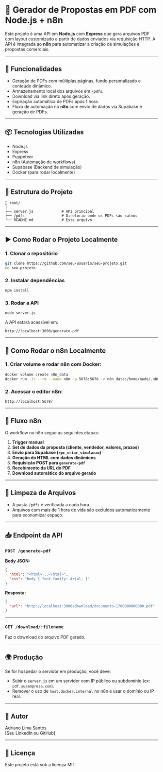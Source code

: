 
# 📄 Gerador de Propostas em PDF com Node.js + n8n

Este projeto é uma API em **Node.js** com **Express** que gera arquivos PDF com layout customizado a partir de dados enviados via requisição HTTP. A API é integrada ao **n8n** para automatizar a criação de simulações e propostas comerciais.

---

## 🚀 Funcionalidades

- Geração de PDFs com múltiplas páginas, fundo personalizado e conteúdo dinâmico.
- Armazenamento local dos arquivos em `/pdfs`.
- Download via link direto após geração.
- Expiração automática de PDFs após 1 hora.
- Fluxo de automação no **n8n** com envio de dados via Supabase e geração de PDFs.

---

## 📦 Tecnologias Utilizadas

- Node.js
- Express
- Puppeteer
- n8n (Automação de workflows)
- Supabase (Backend de simulação)
- Docker (para rodar localmente)

---

## 🧱 Estrutura do Projeto

```
📁 root/
│
├── server.js             # API principal
├── /pdfs                 # Diretório onde os PDFs são salvos
└── README.md             # Este arquivo
```

---

## ▶️ Como Rodar o Projeto Localmente

### 1. Clonar o repositório

```bash
git clone https://github.com/seu-usuario/seu-projeto.git
cd seu-projeto
```

### 2. Instalar dependências

```bash
npm install
```

### 3. Rodar a API

```bash
node server.js
```

A API estará acessível em:

```
http://localhost:3000/generate-pdf
```

---

## 🧪 Como Rodar o n8n Localmente

### 1. Criar volume e rodar n8n com Docker:

```bash
docker volume create n8n_data
docker run -it --rm --name n8n -p 5678:5678 -v n8n_data:/home/node/.n8n docker.n8n.io/n8nio/n8n start
```

### 2. Acessar o editor n8n:

```
http://localhost:5678/
```

---

## 🔁 Fluxo n8n

O workflow no n8n segue as seguintes etapas:

1. **Trigger manual**
2. **Set de dados da proposta (cliente, vendedor, valores, prazos)**
3. **Envio para Supabase (`rpc_criar_simulacao`)**
4. **Geração do HTML com dados dinâmicos**
5. **Requisição POST para `generate-pdf`**
6. **Recebimento da URL do PDF**
7. **Download automático do arquivo gerado**

---

## 🧹 Limpeza de Arquivos

- A pasta `/pdfs` é verificada a cada hora.
- Arquivos com mais de 1 hora de vida são excluídos automaticamente para economizar espaço.

---

## 📥 Endpoint da API

### `POST /generate-pdf`

**Body JSON:**
```json
{
  "html": "<html>...</html>",
  "css": "body { font-family: Arial; }"
}
```

**Resposta:**
```json
{
  "url": "http://localhost:3000/download/documento-1700000000000.pdf"
}
```

---

### `GET /download/:filename`

Faz o download do arquivo PDF gerado.

---

## 🌍 Produção

Se for hospedar o servidor em produção, você deve:

- Subir o `server.js` em um servidor com IP público ou subdomínio (ex: `pdf.suaempresa.com`).
- Remover o uso de `host.docker.internal` no n8n e usar o domínio ou IP real.

---

## 👤 Autor

Adriano Lima Santos  
[Seu LinkedIn ou GitHub]

---

## 📄 Licença

Este projeto está sob a licença MIT.
